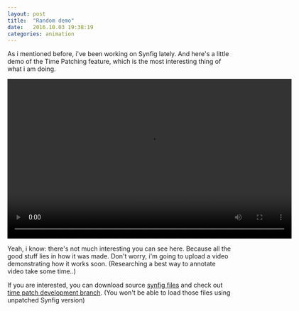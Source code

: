 ```yaml
---
layout: post
title:  "Random demo"
date:   2016.10.03 19:38:19
categories: animation
---
```


As i mentioned before, i've been working on Synfig lately. And here's a little
demo of the Time Patching feature, which is the most interesting thing of what
i am doing.

<cut/>

<video width="640" height="360" controls>
    <source src="https://github.com/caryoscelus/synfig-demos/releases/download/rectface-ep-0/ep-0-rectface-sound.webm" type="video/webm"/>
Bah, no video support!
</video>

Yeah, i know: there's not much interesting you can see here. Because all the
good stuff lies in how it was made. Don't worry, i'm going to upload a video
demonstrating how it works soon. (Researching a best way to annotate video take
some time..)

If you are interested, you can download source [synfig files][files] and check
out [time patch development branch][branch]. (You won't be able to load those
files using unpatched Synfig version)

[files]:    https://github.com/caryoscelus/synfig-demos/tree/master/2016.10.02-smiley-face
[branch]:   https://github.com/caryoscelus/synfig/tree/patchlayer_experiments

